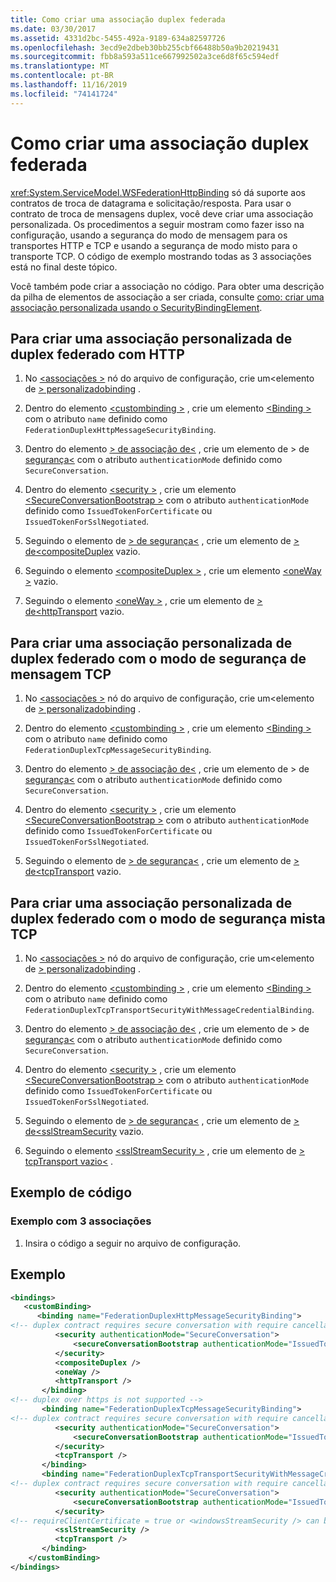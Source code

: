 ```yaml
---
title: Como criar uma associação duplex federada
ms.date: 03/30/2017
ms.assetid: 4331d2bc-5455-492a-9189-634a82597726
ms.openlocfilehash: 3ecd9e2dbeb30bb255cbf66488b50a9b20219431
ms.sourcegitcommit: fbb8a593a511ce667992502a3ce6d8f65c594edf
ms.translationtype: MT
ms.contentlocale: pt-BR
ms.lasthandoff: 11/16/2019
ms.locfileid: "74141724"
---
```

# <a name="how-to-create-a-duplex-federated-binding"></a>Como criar uma associação duplex federada

<xref:System.ServiceModel.WSFederationHttpBinding> só dá suporte aos contratos de troca de datagrama e solicitação/resposta. Para usar o contrato de troca de mensagens duplex, você deve criar uma associação personalizada. Os procedimentos a seguir mostram como fazer isso na configuração, usando a segurança do modo de mensagem para os transportes HTTP e TCP e usando a segurança de modo misto para o transporte TCP. O código de exemplo mostrando todas as 3 associações está no final deste tópico.

Você também pode criar a associação no código. Para obter uma descrição da pilha de elementos de associação a ser criada, consulte [como: criar uma associação personalizada usando o SecurityBindingElement](../../../../docs/framework/wcf/feature-details/how-to-create-a-custom-binding-using-the-securitybindingelement.md).

## <a name="to-create-a-duplex-federated-custom-binding-with-http"></a>Para criar uma associação personalizada de duplex federado com HTTP

1. No [\<associações >](../../../../docs/framework/configure-apps/file-schema/wcf/bindings.md) nó do arquivo de configuração, crie um\<elemento de [> personalizadobinding](../../../../docs/framework/configure-apps/file-schema/wcf/custombinding.md) .

2. Dentro do elemento [\<custombinding >](../../../../docs/framework/configure-apps/file-schema/wcf/custombinding.md) , crie um elemento [\<Binding >](../../configure-apps/file-schema/wcf/bindings.md) com o atributo `name` definido como `FederationDuplexHttpMessageSecurityBinding`.

3. Dentro do elemento [> de associação de\<](../../configure-apps/file-schema/wcf/bindings.md) , crie um elemento de > de [segurança\<](../../../../docs/framework/configure-apps/file-schema/wcf/security-of-custombinding.md) com o atributo `authenticationMode` definido como `SecureConversation`.

4. Dentro do elemento [\<security >](../../../../docs/framework/configure-apps/file-schema/wcf/security-of-custombinding.md) , crie um elemento [\<SecureConversationBootstrap >](../../../../docs/framework/configure-apps/file-schema/wcf/secureconversationbootstrap.md) com o atributo `authenticationMode` definido como `IssuedTokenForCertificate` ou `IssuedTokenForSslNegotiated`.

5. Seguindo o elemento de [> de segurança\<](../../../../docs/framework/configure-apps/file-schema/wcf/security-of-custombinding.md) , crie um elemento de [> de\<compositeDuplex](../../../../docs/framework/configure-apps/file-schema/wcf/compositeduplex.md) vazio.

6. Seguindo o elemento [\<compositeDuplex >](../../../../docs/framework/configure-apps/file-schema/wcf/compositeduplex.md) , crie um elemento [\<oneWay >](../../../../docs/framework/configure-apps/file-schema/wcf/oneway.md) vazio.

7. Seguindo o elemento [\<oneWay >](../../../../docs/framework/configure-apps/file-schema/wcf/oneway.md) , crie um elemento de [> de\<httpTransport](../../../../docs/framework/configure-apps/file-schema/wcf/httptransport.md) vazio.

## <a name="to-create-a-duplex-federated-custom-binding-with-tcp-message-security-mode"></a>Para criar uma associação personalizada de duplex federado com o modo de segurança de mensagem TCP

1. No [\<associações >](../../../../docs/framework/configure-apps/file-schema/wcf/bindings.md) nó do arquivo de configuração, crie um\<elemento de [> personalizadobinding](../../../../docs/framework/configure-apps/file-schema/wcf/custombinding.md) .

2. Dentro do elemento [\<custombinding >](../../../../docs/framework/configure-apps/file-schema/wcf/custombinding.md) , crie um elemento [\<Binding >](../../configure-apps/file-schema/wcf/bindings.md) com o atributo `name` definido como `FederationDuplexTcpMessageSecurityBinding`.

3. Dentro do elemento [> de associação de\<](../../configure-apps/file-schema/wcf/bindings.md) , crie um elemento de > de [segurança\<](../../../../docs/framework/configure-apps/file-schema/wcf/security-of-custombinding.md) com o atributo `authenticationMode` definido como `SecureConversation`.

4. Dentro do elemento [\<security >](../../../../docs/framework/configure-apps/file-schema/wcf/security-of-custombinding.md) , crie um elemento [\<SecureConversationBootstrap >](../../../../docs/framework/configure-apps/file-schema/wcf/secureconversationbootstrap.md) com o atributo `authenticationMode` definido como `IssuedTokenForCertificate` ou `IssuedTokenForSslNegotiated`.

5. Seguindo o elemento de [> de segurança\<](../../../../docs/framework/configure-apps/file-schema/wcf/security-of-custombinding.md) , crie um elemento de [> de\<tcpTransport](../../../../docs/framework/configure-apps/file-schema/wcf/tcptransport.md) vazio.

## <a name="to-create-a-duplex-federated-custom-binding-with-tcp-mixed-security-mode"></a>Para criar uma associação personalizada de duplex federado com o modo de segurança mista TCP

1. No [\<associações >](../../../../docs/framework/configure-apps/file-schema/wcf/bindings.md) nó do arquivo de configuração, crie um\<elemento de [> personalizadobinding](../../../../docs/framework/configure-apps/file-schema/wcf/custombinding.md) .

2. Dentro do elemento [\<custombinding >](../../../../docs/framework/configure-apps/file-schema/wcf/custombinding.md) , crie um elemento [\<Binding >](../../configure-apps/file-schema/wcf/bindings.md) com o atributo `name` definido como `FederationDuplexTcpTransportSecurityWithMessageCredentialBinding`.

3. Dentro do elemento [> de associação de\<](../../configure-apps/file-schema/wcf/bindings.md) , crie um elemento de > de [segurança\<](../../../../docs/framework/configure-apps/file-schema/wcf/security-of-custombinding.md) com o atributo `authenticationMode` definido como `SecureConversation`.

4. Dentro do elemento [\<security >](../../../../docs/framework/configure-apps/file-schema/wcf/security-of-custombinding.md) , crie um elemento [\<SecureConversationBootstrap >](../../../../docs/framework/configure-apps/file-schema/wcf/secureconversationbootstrap.md) com o atributo `authenticationMode` definido como `IssuedTokenForCertificate` ou `IssuedTokenForSslNegotiated`.

5. Seguindo o elemento de [> de segurança\<](../../../../docs/framework/configure-apps/file-schema/wcf/security-of-custombinding.md) , crie um elemento de [> de\<sslStreamSecurity](../../../../docs/framework/configure-apps/file-schema/wcf/sslstreamsecurity.md) vazio.

6. Seguindo o elemento [\<sslStreamSecurity >](../../../../docs/framework/configure-apps/file-schema/wcf/sslstreamsecurity.md) , crie um elemento de [> tcpTransport vazio\<](../../../../docs/framework/configure-apps/file-schema/wcf/tcptransport.md) .

## <a name="code-sample"></a>Exemplo de código

### <a name="sample-with-3-bindings"></a>Exemplo com 3 associações

1. Insira o código a seguir no arquivo de configuração.

## <a name="example"></a>Exemplo

```xml
<bindings>
   <customBinding>
      <binding name="FederationDuplexHttpMessageSecurityBinding">
<!-- duplex contract requires secure conversation with require cancellation = true -->
          <security authenticationMode="SecureConversation">
              <secureConversationBootstrap authenticationMode="IssuedTokenForSslNegotiated" />
          </security>
          <compositeDuplex />
          <oneWay />
          <httpTransport />
       </binding>
<!-- duplex over https is not supported -->
       <binding name="FederationDuplexTcpMessageSecurityBinding">
<!-- duplex contract requires secure conversation with require cancellation = true -->
          <security authenticationMode="SecureConversation">
              <secureConversationBootstrap authenticationMode="IssuedTokenForSslNegotiated" />
          </security>
          <tcpTransport />
       </binding>
       <binding name="FederationDuplexTcpTransportSecurityWithMessageCredentialsBinding">
<!-- duplex contract requires secure conversation with require cancellation = true -->
          <security authenticationMode="SecureConversation">
              <secureConversationBootstrap authenticationMode="IssuedTokenOverTransport" />
          </security>
<!-- requireClientCertificate = true or <windowsStreamSecurity /> can be used, but does not make sense for most scenarios -->
          <sslStreamSecurity />
          <tcpTransport />
       </binding>
    </customBinding>
</bindings>
```

